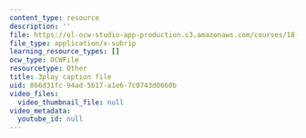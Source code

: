 ```yaml
---
content_type: resource
description: ''
file: https://ol-ocw-studio-app-production.s3.amazonaws.com/courses/18-03sc-differential-equations-fall-2011/866d31fc94ad5b17a1e67c0743d0660b_tVzaX9u6YAE.vtt
file_type: application/x-subrip
learning_resource_types: []
ocw_type: OCWFile
resourcetype: Other
title: 3play caption file
uid: 866d31fc-94ad-5b17-a1e6-7c0743d0660b
video_files:
  video_thumbnail_file: null
video_metadata:
  youtube_id: null
---
```

